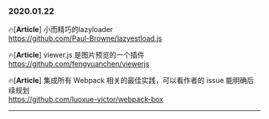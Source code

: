 ### 2020.01.22

🔥[**Article**] 小而精巧的lazyloader <br>
<https://github.com/Paul-Browne/lazyestload.js>

🔥[**Article**]  viewer.js 是图片预览的一个插件 <br>
 <https://github.com/fengyuanchen/viewerjs>

 🔥[**Article**] 集成所有 Webpack 相关的最佳实践，可以看作者的 issue 能明确后续规划 <br>
  <https://github.com/luoxue-victor/webpack-box>
 

<hr>
